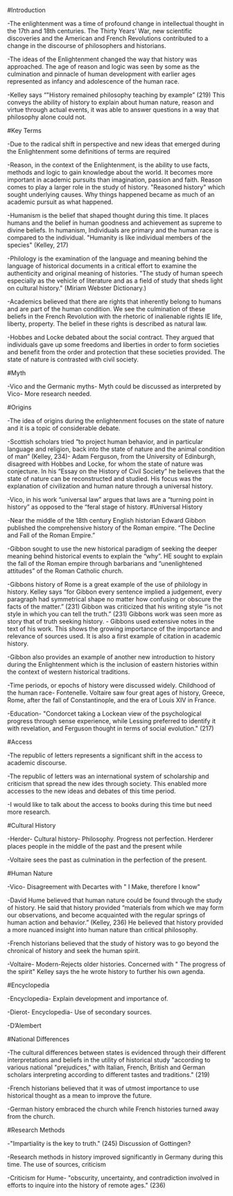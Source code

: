 #Introduction

-The enlightenment was a time of profound change in intellectual thought in the 17th and 18th centuries. The Thirty Years’ War, new scientific discoveries and the American and French Revolutions contributed to a change in the discourse of philosophers and historians. 


-The ideas of the Enlightenment changed the way that history was approached. The age of reason and logic was seen by some as the culmination and pinnacle of human development with earlier ages represented as infancy and adolescence of the human race. 

-Kelley says “"History remained philosophy teaching by example” (219) This conveys the ability of history to explain about human nature, reason and virtue through actual events, it was able to answer questions in a way that philosophy alone could not.

#Key Terms

-Due to the radical shift in perspective and new ideas that emerged during the Enlightenment some definitions of terms are required

-Reason, in the context of the Enlightenment, is the ability to use facts, methods and logic to gain knowledge about the world. It becomes more important in academic pursuits than imagination, passion and faith. Reason comes to play a larger role in the study of history. "Reasoned history" which sought underlying causes. Why things happened became as much of an academic pursuit as what happened. 

-Humanism is the belief that shaped thought during this time. It places humans and the belief in human goodness and achievement as supreme to divine beliefs. In humanism, Individuals are primary and the human race is compared to the individual. "Humanity is like individual members of the species" (Kelley, 217) 

-Philology is the examination of the language and meaning behind the language of historical documents in a critical effort to examine the authenticity and original meaning of histories.  "The study of human speech especially as the vehicle of literature and as a field of study that sheds light on cultural history." (Miriam Webster Dictionary.) 

-Academics believed that there are rights that inherently belong to humans and are part of the human condition.  We see the culmination of these beliefs in the French Revolution with the rhetoric of inalienable rights IE life, liberty, property. The belief in these rights is described as natural law. 

-Hobbes and Locke debated about the social contract. They argued that individuals gave up some freedoms and liberties in order to form societies and benefit from the order and protection that these societies provided. The state of nature is contrasted with civil society. 

#Myth 

-Vico and the Germanic myths- Myth could be discussed as interpreted by Vico- More research needed. 

#Origins

-The idea of origins during the enlightenment focuses on the state of nature and it is a topic of considerable debate. 

-Scottish scholars tried “to project human behavior, and in particular language and religion, back into the state of nature and the animal condition of man” (Kelley, 234)-	Adam Ferguson, from the University of Edinburgh, disagreed with Hobbes and Locke, for whom the state of nature was conjecture. In his “Essay on the History of Civil Society” he believes that the state of nature can be reconstructed and studied. His focus was the explanation of civilization and human nature through a universal history. 

-Vico, in his work “universal law”  argues that laws are a “turning point in history” as opposed to the “feral stage of history. 
#Universal History

-Near the middle of the 18th century English historian Edward Gibbon published the comprehensive history of the Roman empire. “The Decline and Fall of the Roman Empire.” 

-Gibbon sought to use the new historical paradigm of seeking the deeper meaning behind historical events to explain the “why”. HE sought to explain the fall of the Roman empire through barbarians and “unenlightened attitudes” of the Roman Catholic church.

-Gibbons history of Rome is a great example of the use of philology in history. Kelley says “for Gibbon every sentence implied a judgement, every paragraph had symmetrical shape no matter how confusing or obscure the facts of the matter.” (231) Gibbon was criticized that his writing style “is not style in which you can tell the truth.” (231) Gibbons work was seen more as story that of truth seeking history. -	Gibbons used extensive notes in the text of his work. This shows the growing importance of the importance and relevance of sources used. It is also a first example of citation in academic history.     

-Gibbon also provides an example of another new introduction to history during the Enlightenment which is the inclusion of eastern histories within the context of western historical traditions.    

-Time periods, or epochs of history were discussed widely. Childhood of the human race- Fontenelle. Voltaire saw four great ages of history, Greece, Rome, after the fall of Constantinople, and the era of Louis XIV in France. 

-Education- "Condorcet taking a Lockean view of the psychological progress through sense experience, while Lessing preferred to identify it with revelation, and Ferguson thought in terms of social evolution." (217)

#Access

-The republic of letters represents a significant shift in the access to academic discourse.

-The republic of letters was an international system of scholarship and criticism that spread the new ides through society. This enabled more accesses to the new ideas and debates of this time period.

-I would like to talk about the access to books during this time but need more research.

#Cultural History

-Herder- Cultural history- Philosophy. Progress not perfection. Herderer places people in the middle of the past and the present while

-Voltaire sees the past as culmination in the perfection of the present.

#Human Nature

-Vico- Disagreement with Decartes with " I Make, therefore I know" 

-David Hume believed that human nature could be found through the study of history. He said that history provided “materials from which we may form our observations, and become acquainted with the regular springs of human action and behavior.” (Kelley, 236) He believed that history provided a more nuanced insight into human nature than critical philosophy.

-French historians believed that the study of history was to go beyond the chronical of history and seek the human spirit. 

-Voltaire- Modern-Rejects older histories. Concerned with " The progress of the spirit" Kelley says the he wrote history to further his own agenda.

#Encyclopedia

-Encyclopedia- Explain development and importance of. 

-Dierot- Encyclopedia- Use of secondary sources.

-D’Alembert

#National Differences

-The cultural differences between states is evidenced through their different interpretations and beliefs in the utility of historical study "according to various national "prejudices," with Italian, French, British and German scholars interpreting according to different tastes and traditions." (219)

-French historians believed that it was of utmost importance to use historical thought as a mean to improve the future. 

-German history embraced the church while French histories turned away from the church.

#Research Methods

-"Impartiality is the key to truth." (245) Discussion of Gottingen? 

-Research methods in history improved significantly in Germany during this time. The use of sources, criticism

-Criticism for Hume- "obscurity, uncertainty, and contradiction involved in efforts to inquire into the history of remote ages." (236) 










